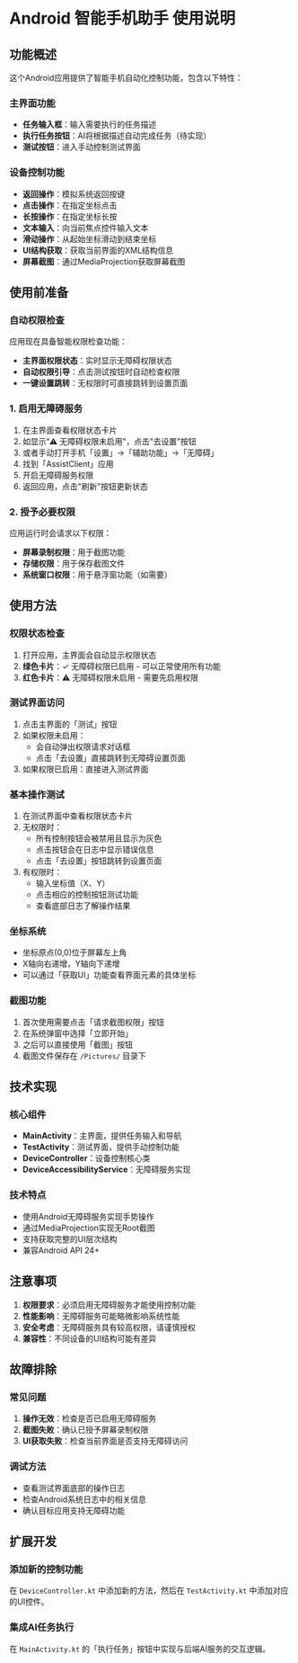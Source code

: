 # Android 智能手机助手 使用说明

## 功能概述

这个Android应用提供了智能手机自动化控制功能，包含以下特性：

### 主界面功能
- **任务输入框**：输入需要执行的任务描述
- **执行任务按钮**：AI将根据描述自动完成任务（待实现）
- **测试按钮**：进入手动控制测试界面

### 设备控制功能
- **返回操作**：模拟系统返回按键
- **点击操作**：在指定坐标点击
- **长按操作**：在指定坐标长按
- **文本输入**：向当前焦点控件输入文本
- **滑动操作**：从起始坐标滑动到结束坐标
- **UI结构获取**：获取当前界面的XML结构信息
- **屏幕截图**：通过MediaProjection获取屏幕截图

## 使用前准备

### 自动权限检查
应用现在具备智能权限检查功能：
- **主界面权限状态**：实时显示无障碍权限状态
- **自动权限引导**：点击测试按钮时自动检查权限
- **一键设置跳转**：无权限时可直接跳转到设置页面

### 1. 启用无障碍服务
1. 在主界面查看权限状态卡片
2. 如显示"⚠ 无障碍权限未启用"，点击"去设置"按钮
3. 或者手动打开手机「设置」→「辅助功能」→「无障碍」
4. 找到「AssistClient」应用
5. 开启无障碍服务权限
6. 返回应用，点击"刷新"按钮更新状态

### 2. 授予必要权限
应用运行时会请求以下权限：
- **屏幕录制权限**：用于截图功能
- **存储权限**：用于保存截图文件
- **系统窗口权限**：用于悬浮窗功能（如需要）

## 使用方法

### 权限状态检查
1. 打开应用，主界面会自动显示权限状态
2. **绿色卡片**：✓ 无障碍权限已启用 - 可以正常使用所有功能
3. **红色卡片**：⚠ 无障碍权限未启用 - 需要先启用权限

### 测试界面访问
1. 点击主界面的「测试」按钮
2. 如果权限未启用：
   - 会自动弹出权限请求对话框
   - 点击「去设置」直接跳转到无障碍设置页面
3. 如果权限已启用：直接进入测试界面

### 基本操作测试
1. 在测试界面中查看权限状态卡片
2. 无权限时：
   - 所有控制按钮会被禁用且显示为灰色
   - 点击按钮会在日志中显示错误信息
   - 点击「去设置」按钮跳转到设置页面
3. 有权限时：
   - 输入坐标值（X、Y）
   - 点击相应的控制按钮测试功能
   - 查看底部日志了解操作结果

### 坐标系统
- 坐标原点(0,0)位于屏幕左上角
- X轴向右递增，Y轴向下递增
- 可以通过「获取UI」功能查看界面元素的具体坐标

### 截图功能
1. 首次使用需要点击「请求截图权限」按钮
2. 在系统弹窗中选择「立即开始」
3. 之后可以直接使用「截图」按钮
4. 截图文件保存在 `/Pictures/` 目录下

## 技术实现

### 核心组件
- **MainActivity**：主界面，提供任务输入和导航
- **TestActivity**：测试界面，提供手动控制功能
- **DeviceController**：设备控制核心类
- **DeviceAccessibilityService**：无障碍服务实现

### 技术特点
- 使用Android无障碍服务实现手势操作
- 通过MediaProjection实现无Root截图
- 支持获取完整的UI层次结构
- 兼容Android API 24+

## 注意事项

1. **权限要求**：必须启用无障碍服务才能使用控制功能
2. **性能影响**：无障碍服务可能略微影响系统性能
3. **安全考虑**：无障碍服务具有较高权限，请谨慎授权
4. **兼容性**：不同设备的UI结构可能有差异

## 故障排除

### 常见问题
1. **操作无效**：检查是否已启用无障碍服务
2. **截图失败**：确认已授予屏幕录制权限
3. **UI获取失败**：检查当前界面是否支持无障碍访问

### 调试方法
- 查看测试界面底部的操作日志
- 检查Android系统日志中的相关信息
- 确认目标应用支持无障碍功能

## 扩展开发

### 添加新的控制功能
在 `DeviceController.kt` 中添加新的方法，然后在 `TestActivity.kt` 中添加对应的UI控件。

### 集成AI任务执行
在 `MainActivity.kt` 的「执行任务」按钮中实现与后端AI服务的交互逻辑。